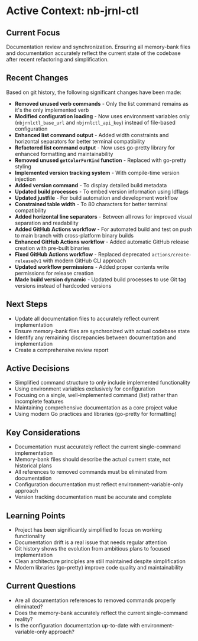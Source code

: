 # Active Context: nb-jrnl-ctl

## Current Focus
Documentation review and synchronization. Ensuring all memory-bank files and documentation accurately reflect the current state of the codebase after recent refactoring and simplification.

## Recent Changes
Based on git history, the following significant changes have been made:
- **Removed unused verb commands** - Only the list command remains as it's the only implemented verb
- **Modified configuration loading** - Now uses environment variables only (`nbjrnlctl_base_url` and `nbjrnlctl_api_key`) instead of file-based configuration
- **Enhanced list command output** - Added width constraints and horizontal separators for better terminal compatibility
- **Refactored list command output** - Now uses go-pretty library for enhanced formatting and maintainability
- **Removed unused `getColorForKind` function** - Replaced with go-pretty styling
- **Implemented version tracking system** - With compile-time version injection
- **Added version command** - To display detailed build metadata
- **Updated build processes** - To embed version information using ldflags
- **Updated justfile** - For build automation and development workflow
- **Constrained table width** - To 80 characters for better terminal compatibility
- **Added horizontal line separators** - Between all rows for improved visual separation and readability
- **Added GitHub Actions workflow** - For automated build and test on push to main branch with cross-platform binary builds
- **Enhanced GitHub Actions workflow** - Added automatic GitHub release creation with pre-built binaries
- **Fixed GitHub Actions workflow** - Replaced deprecated `actions/create-release@v1` with modern GitHub CLI approach
- **Updated workflow permissions** - Added proper contents write permissions for release creation
- **Made build version dynamic** - Updated build processes to use Git tag versions instead of hardcoded versions

## Next Steps
- Update all documentation files to accurately reflect current implementation
- Ensure memory-bank files are synchronized with actual codebase state
- Identify any remaining discrepancies between documentation and implementation
- Create a comprehensive review report

## Active Decisions
- Simplified command structure to only include implemented functionality
- Using environment variables exclusively for configuration
- Focusing on a single, well-implemented command (list) rather than incomplete features
- Maintaining comprehensive documentation as a core project value
- Using modern Go practices and libraries (go-pretty for formatting)

## Key Considerations
- Documentation must accurately reflect the current single-command implementation
- Memory-bank files should describe the actual current state, not historical plans
- All references to removed commands must be eliminated from documentation
- Configuration documentation must reflect environment-variable-only approach
- Version tracking documentation must be accurate and complete

## Learning Points
- Project has been significantly simplified to focus on working functionality
- Documentation drift is a real issue that needs regular attention
- Git history shows the evolution from ambitious plans to focused implementation
- Clean architecture principles are still maintained despite simplification
- Modern libraries (go-pretty) improve code quality and maintainability

## Current Questions
- Are all documentation references to removed commands properly eliminated?
- Does the memory-bank accurately reflect the current single-command reality?
- Is the configuration documentation up-to-date with environment-variable-only approach?
